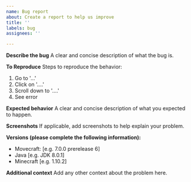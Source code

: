 ```yaml
---
name: Bug report
about: Create a report to help us improve
title: ''
labels: bug
assignees: ''

---
```


**Describe the bug**
A clear and concise description of what the bug is.

**To Reproduce**
Steps to reproduce the behavior:
1. Go to '...'
2. Click on '....'
3. Scroll down to '....'
4. See error

**Expected behavior**
A clear and concise description of what you expected to happen.

**Screenshots**
If applicable, add screenshots to help explain your problem.

**Versions (please complete the following information):**
 - Movecraft: [e.g. 7.0.0 prerelease 6]
 - Java [e.g. JDK 8.0.1]
 - Minecraft [e.g. 1.10.2]

**Additional context**
Add any other context about the problem here.
